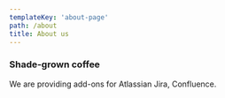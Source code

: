 ```yaml
---
templateKey: 'about-page'
path: /about
title: About us
---
```

### Shade-grown coffee
We are providing add-ons for Atlassian Jira, Confluence.

